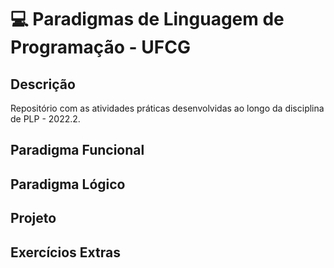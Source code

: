 # 💻 Paradigmas de Linguagem de Programação - UFCG

## Descrição

Repositório com as atividades práticas desenvolvidas ao longo da disciplina de PLP - 2022.2.

## Paradigma Funcional

## Paradigma Lógico

## Projeto

## Exercícios Extras
